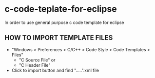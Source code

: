 # c-code-teplate-for-eclipse
In order to use general purpose c code template for eclipse

## HOW TO IMPORT TEMPLATE FILES

 * "Windows > Preferences > C/C++ > Code Style > Code Templates > Files"
    * "C Source File" or 
    * "C Header File"
 * Click to import button and find ".....".xml file
